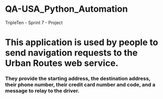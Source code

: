 # QA-USA_Python_Automation
TripleTen - Sprint 7 - Project

# This application is used by people to send navigation requests to the Urban Routes web service.
### They provide the starting address, the destination address, their phone number, their credit card number and code, and a message to relay to the driver.
